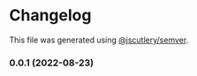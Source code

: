 # Changelog

This file was generated using [@jscutlery/semver](https://github.com/jscutlery/semver).

### 0.0.1 (2022-08-23)
